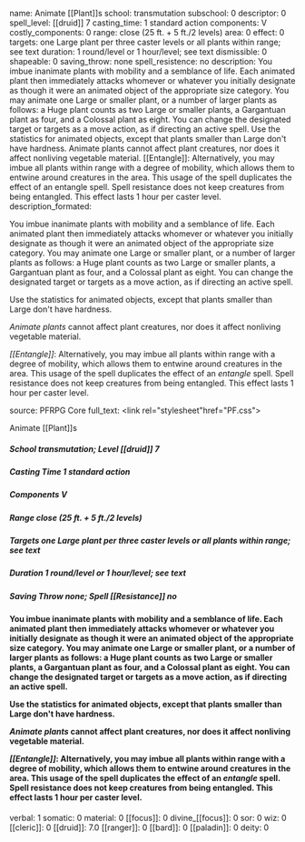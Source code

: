 name: Animate [[Plant]]s
school: transmutation
subschool: 0
descriptor: 0
spell_level: [[druid]] 7
casting_time: 1 standard action
components: V
costly_components: 0
range: close (25 ft. + 5 ft./2 levels)
area: 0
effect: 0
targets: one Large plant per three caster levels or all plants within range; see text
duration: 1 round/level or 1 hour/level; see text
dismissible: 0
shapeable: 0
saving_throw: none
spell_resistence: no
description: You imbue inanimate plants with mobility and a semblance of life. Each animated plant then immediately attacks whomever or whatever you initially designate as though it were an animated object of the appropriate size category. You may animate one Large or smaller plant, or a number of larger plants as follows: a Huge plant counts as two Large or smaller plants, a Gargantuan plant as four, and a Colossal plant as eight. You can change the designated target or targets as a move action, as if directing an active spell. Use the statistics for animated objects, except that plants smaller than Large don't have hardness. Animate plants cannot affect plant creatures, nor does it affect nonliving vegetable material. [[Entangle]]: Alternatively, you may imbue all plants within range with a degree of mobility, which allows them to entwine around creatures in the area. This usage of the spell duplicates the effect of an entangle spell. Spell resistance does not keep creatures from being entangled. This effect lasts 1 hour per caster level.
description_formated: <p>You imbue inanimate plants with mobility and a semblance of life. Each animated plant then immediately attacks whomever or whatever you initially designate as though it were an animated object of the appropriate size category. You may animate one Large or smaller plant, or a number of larger plants as follows: a Huge plant counts as two Large or smaller plants, a Gargantuan plant as four, and a Colossal plant as eight. You can change the designated target or targets as a move action, as if directing an active spell.</p><p>Use the statistics for animated objects, except that plants smaller than Large don't have hardness.</p><p><i>Animate plants</i> cannot affect plant creatures, nor does it affect nonliving vegetable material.</p><p><i>[[Entangle]]</i>: Alternatively, you may imbue all plants within range with a degree of mobility, which allows them to entwine around creatures in the area. This usage of the spell duplicates the effect of an <i>entangle</i> spell. Spell resistance does not keep creatures from being entangled. This effect lasts 1 hour per caster level.</p>
source: PFRPG Core
full_text: <link rel="stylesheet"href="PF.css"><div class="heading"><p class="alignleft">Animate [[Plant]]s</p><div style="clear: both;"></div></div><div><h5><b>School </b>transmutation; <b>Level </b>[[druid]] 7</h5><h5><b>Casting Time </b>1 standard action</h5><h5><b>Components </b>V</h5><h5><b>Range </b>close (25 ft. + 5 ft./2 levels)</h5><h5><b>Targets </b> one Large plant per three caster levels or all plants within range; see text</h5><h5><b>Duration </b>1 round/level or 1 hour/level; see text</h5><h5><b>Saving Throw </b>none; <b>Spell [[Resistance]] </b>no</h5></div><div><h4><p>You imbue inanimate plants with mobility and a semblance of life. Each animated plant then immediately attacks whomever or whatever you initially designate as though it were an animated object of the appropriate size category. You may animate one Large or smaller plant, or a number of larger plants as follows: a Huge plant counts as two Large or smaller plants, a Gargantuan plant as four, and a Colossal plant as eight. You can change the designated target or targets as a move action, as if directing an active spell.</p><p>Use the statistics for animated objects, except that plants smaller than Large don't have hardness.</p><p><i>Animate plants</i> cannot affect plant creatures, nor does it affect nonliving vegetable material.</p><p><i>[[Entangle]]</i>: Alternatively, you may imbue all plants within range with a degree of mobility, which allows them to entwine around creatures in the area. This usage of the spell duplicates the effect of an <i>entangle</i> spell. Spell resistance does not keep creatures from being entangled. This effect lasts 1 hour per caster level.</p></h4></div>
verbal: 1
somatic: 0
material: 0
[[focus]]: 0
divine_[[focus]]: 0
sor: 0
wiz: 0
[[cleric]]: 0
[[druid]]: 7.0
[[ranger]]: 0
[[bard]]: 0
[[paladin]]: 0
deity: 0
